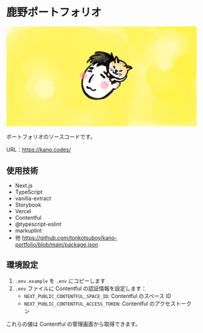 
# 鹿野ポートフォリオ

![](public/ogimage.png)

ポートフォリオのソースコードです。

URL：https://kano.codes/

## 使用技術

- Next.js
- TypeScript
- vanilla-extract
- Storybook
- Vercel
- Contentful
- @typescript-eslint
- markuplint
- 他 https://github.com/tonkotsuboy/kano-portfolio/blob/main/package.json

## 環境設定

1. `.env.example` を `.env` にコピーします
2. `.env` ファイルに Contentful の認証情報を設定します：
   - `NEXT_PUBLIC_CONTENTFUL_SPACE_ID`: Contentful のスペース ID
   - `NEXT_PUBLIC_CONTENTFUL_ACCESS_TOKEN`: Contentful のアクセストークン

これらの値は Contentful の管理画面から取得できます。
